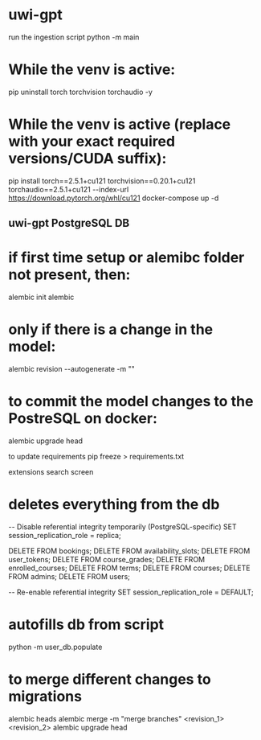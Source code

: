 # uwi-gpt

run the ingestion script
python -m  main
# While the venv is active:
pip uninstall torch torchvision torchaudio -y
# While the venv is active (replace with your exact required versions/CUDA suffix):
pip install torch==2.5.1+cu121 torchvision==0.20.1+cu121 torchaudio==2.5.1+cu121 --index-url https://download.pytorch.org/whl/cu121
docker-compose up -d



## uwi-gpt PostgreSQL DB
# if first time setup or alemibc folder not present, then:
alembic init alembic

# only if there is a change in the model:
alembic revision --autogenerate -m "<version message for change in models>" 

# to commit the model changes to the PostreSQL on docker:
alembic upgrade head

to update requirements
pip freeze > requirements.txt

extensions search screen


# deletes everything from the db

-- Disable referential integrity temporarily (PostgreSQL-specific)
SET session_replication_role = replica;

DELETE FROM bookings;
DELETE FROM availability_slots;
DELETE FROM user_tokens;
DELETE FROM course_grades;
DELETE FROM enrolled_courses;
DELETE FROM terms;
DELETE FROM courses;
DELETE FROM admins;
DELETE FROM users;

-- Re-enable referential integrity
SET session_replication_role = DEFAULT;


# autofills db from script
python -m user_db.populate

# to merge different changes to migrations
alembic heads
alembic merge -m "merge branches" <revision_1> <revision_2>
alembic upgrade head

